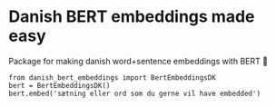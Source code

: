 # Danish BERT embeddings made easy
Package for making danish word+sentence embeddings with BERT 📜

```
from danish_bert_embeddings import BertEmbeddingsDK
bert = BertEmbeddingsDK()
bert.embed('sætning eller ord som du gerne vil have embedded')
```



